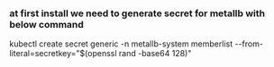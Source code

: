 ### at first install we need to generate secret for metallb with below command
kubectl create secret generic -n metallb-system memberlist --from-literal=secretkey="$(openssl rand -base64 128)"